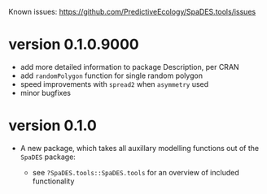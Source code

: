 Known issues: https://github.com/PredictiveEcology/SpaDES.tools/issues

version 0.1.0.9000
==================

* add more detailed information to package Description, per CRAN
* add `randomPolygon` function for single random polygon
* speed improvements with `spread2` when `asymmetry` used
* minor bugfixes


version 0.1.0
=============

* A new package, which takes all auxillary modelling functions out of the `SpaDES` package:

    - see `?SpaDES.tools::SpaDES.tools` for an overview of included functionality
